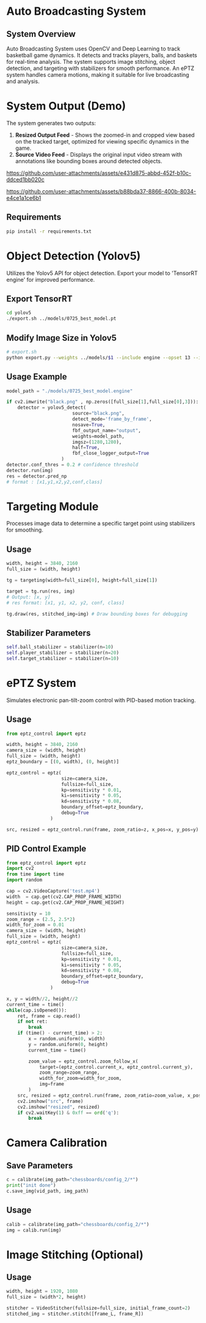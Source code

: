 # Auto Broadcasting System

## System Overview

Auto Broadcasting System uses OpenCV and Deep Learning to track basketball game dynamics. It detects and tracks players, balls, and baskets for real-time analysis. The system supports image stitching, object detection, and targeting with stabilizers for smooth performance. An ePTZ system handles camera motions, making it suitable for live broadcasting and analysis.

# System Output (Demo)

The system generates two outputs:

1. **Resized Output Feed** - Shows the zoomed-in and cropped view based on the tracked target, optimized for viewing specific dynamics in the game.
2. **Source Video Feed** - Displays the original input video stream with annotations like bounding boxes around detected objects.
 

https://github.com/user-attachments/assets/e431d875-abbd-452f-b10c-ddced1bb020c



https://github.com/user-attachments/assets/b88bda37-8866-400b-8034-e4ce1a1ce6b1


## Requirements

```bash
pip install -r requirements.txt
```

# Object Detection (Yolov5)

Utilizes the Yolov5 API for object detection. Export your model to 'TensorRT engine' for improved performance.

## Export TensorRT

```bash
cd yolov5
./export.sh ../models/0725_best_model.pt 
```

## Modify Image Size in Yolov5

```bash
# export.sh
python export.py --weights ../models/$1 --include engine --opset 13 --imgsz 1280 1280 --device 0 --half
```

## Usage Example

```python
model_path = "./models/0725_best_model.engine"

if cv2.imwrite("black.png" , np.zeros([full_size[1],full_size[0],3])):
    detector = yolov5_detect(
                        source="black.png",
                        detect_mode='frame_by_frame',
                        nosave=True,
                        fbf_output_name="output",
                        weights=model_path,
                        imgsz=(1280,1280),
                        half=True,
                        fbf_close_logger_output=True
                    )
detector.conf_thres = 0.2 # confidence threshold
detector.run(img) 
res = detector.pred_np 
# format : [x1,y1,x2,y2,conf,class]
```

# Targeting Module

Processes image data to determine a specific target point using stabilizers for smoothing.

## Usage

```python
width, height = 3840, 2160
full_size = (width, height)

tg = targeting(width=full_size[0], height=full_size[1])

target = tg.run(res, img) 
# Output: [x, y]
# res format: [x1, y1, x2, y2, conf, class]

tg.draw(res, stitched_img=img) # Draw bounding boxes for debugging
```

## Stabilizer Parameters

```python
self.ball_stabilizer = stabilizer(n=10)
self.player_stabilizer = stabilizer(n=20)
self.target_stabilizer = stabilizer(n=10)
```

# ePTZ System

Simulates electronic pan-tilt-zoom control with PID-based motion tracking.

## Usage

```python
from eptz_control import eptz 

width, height = 3840, 2160
camera_size = (width, height)
full_size = (width, height)
eptz_boundary = [(0, width), (0, height)]

eptz_control = eptz(
                    size=camera_size, 
                    fullsize=full_size,
                    kp=sensitivity * 0.01,
                    ki=sensitivity * 0.05,
                    kd=sensitivity * 0.08,
                    boundary_offset=eptz_boundary,
                    debug=True
                ) 

src, resized = eptz_control.run(frame, zoom_ratio=z, x_pos=x, y_pos=y) 
```

## PID Control Example

```python
from eptz_control import eptz 
import cv2
from time import time
import random

cap = cv2.VideoCapture('test.mp4')
width  = cap.get(cv2.CAP_PROP_FRAME_WIDTH)
height = cap.get(cv2.CAP_PROP_FRAME_HEIGHT)

sensitivity = 10
zoom_range = (2.5, 2.5*2)
width_for_zoom = 0.01
camera_size = (width, height)
full_size = (width, height)
eptz_control = eptz(
                    size=camera_size, 
                    fullsize=full_size,
                    kp=sensitivity * 0.01,
                    ki=sensitivity * 0.05,
                    kd=sensitivity * 0.08,
                    boundary_offset=eptz_boundary,
                    debug=True
                )

x, y = width//2, height//2
current_time = time()
while(cap.isOpened()):
    ret, frame = cap.read()
    if not ret:
        break
    if (time() - current_time) > 2:
        x = random.uniform(0, width)
        y = random.uniform(0, height)
        current_time = time()

        zoom_value = eptz_control.zoom_follow_x(
            target=(eptz_control.current_x, eptz_control.current_y),
            zoom_range=zoom_range,
            width_for_zoom=width_for_zoom,
            img=frame
        )
    src, resized = eptz_control.run(frame, zoom_ratio=zoom_value, x_pos=x, y_pos=y)
    cv2.imshow("src", frame)
    cv2.imshow("resized", resized)
    if cv2.waitKey(1) & 0xff == ord('q'):
        break
```

# Camera Calibration

## Save Parameters

```python
c = calibrate(img_path="chessboards/config_2/*")
print("init done")
c.save_img(vid_path, img_path)
```

## Usage

```python
calib = calibrate(img_path="chessboards/config_2/*") 
img = calib.run(img)
```

# Image Stitching (Optional)

## Usage

```python
width, height = 1920, 1080
full_size = (width*2, height)

stitcher = VideoStitcher(fullsize=full_size, initial_frame_count=2)
stitched_img = stitcher.stitch([frame_L, frame_R])
```




